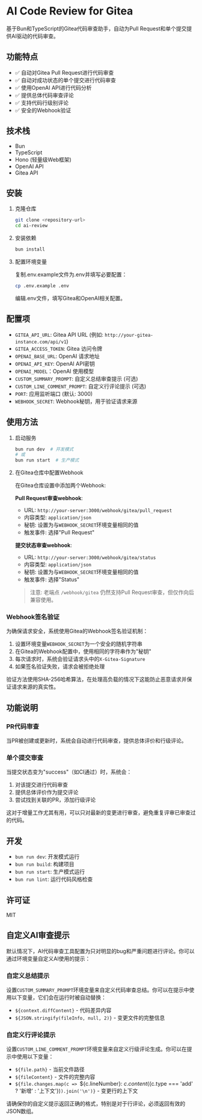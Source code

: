 # AI Code Review for Gitea

基于Bun和TypeScript的Gitea代码审查助手，自动为Pull Request和单个提交提供AI驱动的代码审查。

## 功能特点

- ✅ 自动对Gitea Pull Request进行代码审查
- ✅ 自动对成功状态的单个提交进行代码审查
- ✅ 使用OpenAI API进行代码分析
- ✅ 提供总体代码审查评论
- ✅ 支持代码行级别评论
- ✅ 安全的Webhook验证

## 技术栈

- Bun
- TypeScript
- Hono (轻量级Web框架)
- OpenAI API
- Gitea API

## 安装

1. 克隆仓库

   ```bash
   git clone <repository-url>
   cd ai-review
   ```

2. 安装依赖

   ```bash
   bun install
   ```

3. 配置环境变量

   复制.env.example文件为.env并填写必要配置：

   ```bash
   cp .env.example .env
   ```

   编辑.env文件，填写Gitea和OpenAI相关配置。

## 配置项

- `GITEA_API_URL`: Gitea API URL (例如: `http://your-gitea-instance.com/api/v1`)
- `GITEA_ACCESS_TOKEN`: Gitea 访问令牌
- `OPENAI_BASE_URL`: OpenAI 请求地址
- `OPENAI_API_KEY`: OpenAI API密钥
- `OPENAI_MODEL`：OpenAI 使用模型
- `CUSTOM_SUMMARY_PROMPT`: 自定义总结审查提示 (可选)
- `CUSTOM_LINE_COMMENT_PROMPT`: 自定义行评论提示 (可选)
- `PORT`: 应用监听端口 (默认: 3000)
- `WEBHOOK_SECRET`: Webhook秘钥，用于验证请求来源

## 使用方法

1. 启动服务

   ```bash
   bun run dev  # 开发模式
   # 或
   bun run start  # 生产模式
   ```

2. 在Gitea仓库中配置Webhook

   在Gitea仓库设置中添加两个Webhook:

   **Pull Request审查webhook**:
   - URL: `http://your-server:3000/webhook/gitea/pull_request`
   - 内容类型: `application/json`
   - 秘钥: 设置为与`WEBHOOK_SECRET`环境变量相同的值
   - 触发事件: 选择"Pull Request"

   **提交状态审查webhook**:
   - URL: `http://your-server:3000/webhook/gitea/status`
   - 内容类型: `application/json`
   - 秘钥: 设置为与`WEBHOOK_SECRET`环境变量相同的值
   - 触发事件: 选择"Status"

   > 注意: 老端点 `/webhook/gitea` 仍然支持Pull Request审查，但仅作向后兼容使用。

### Webhook签名验证

为确保请求安全，系统使用Gitea的Webhook签名验证机制：

1. 设置环境变量`WEBHOOK_SECRET`为一个安全的随机字符串
2. 在Gitea的Webhook配置中，使用相同的字符串作为"秘钥"
3. 每次请求时，系统会验证请求头中的`X-Gitea-Signature`
4. 如果签名验证失败，请求会被拒绝处理

验证方法使用SHA-256哈希算法，在处理高负载的情况下这能防止恶意请求并保证请求来源的真实性。

## 功能说明

### PR代码审查

当PR被创建或更新时，系统会自动进行代码审查，提供总体评价和行级评论。

### 单个提交审查

当提交状态变为"success"（如CI通过）时，系统会：

1. 对该提交进行代码审查
2. 提供总体评价作为提交评论
3. 尝试找到关联的PR，添加行级评论

这对于增量工作尤其有用，可以只对最新的变更进行审查，避免重复评审已审查过的代码。

## 开发

- `bun run dev`: 开发模式运行
- `bun run build`: 构建项目
- `bun run start`: 生产模式运行
- `bun run lint`: 运行代码风格检查

## 许可证

MIT

## 自定义AI审查提示

默认情况下，AI代码审查工具配置为只对明显的bug和严重问题进行评论。你可以通过环境变量自定义AI使用的提示：

### 自定义总结提示

设置`CUSTOM_SUMMARY_PROMPT`环境变量来自定义代码审查总结。你可以在提示中使用以下变量，它们会在运行时被自动替换：

- `${context.diffContent}` - 代码差异内容
- `${JSON.stringify(fileInfo, null, 2)}` - 变更文件的完整信息

### 自定义行评论提示

设置`CUSTOM_LINE_COMMENT_PROMPT`环境变量来自定义行级评论生成。你可以在提示中使用以下变量：

- `${file.path}` - 当前文件路径
- `${fileContent}` - 文件的完整内容
- `${file.changes.map(c => `${c.lineNumber}: ${c.content} (${c.type === 'add' ? '新增' : '上下文'})`).join('\n')}` - 变更行的上下文

请确保你的自定义提示返回正确的格式，特别是对于行评论，必须返回有效的JSON数组。
